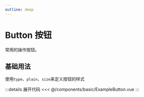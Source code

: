 ```yaml
---
outline: deep
---
```


# Button 按钮

常用的操作按钮。

## 基础用法

使用`type`、`plain`、`size`来定义按钮的样式

<script lang="ts" setup>
import ExampleButton from '@/components/basic/ExampleButton.vue'
</script>

<ClientOnly>
  <ExampleButton />
</ClientOnly>

:::details 展开代码
<<< @/components/basic/ExampleButton.vue
:::